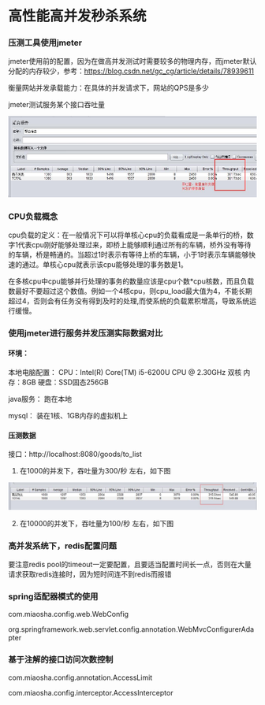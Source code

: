# 高性能高并发秒杀系统

### 压测工具使用jmeter

jmeter使用前的配置，因为在做高并发测试时需要较多的物理内存，而jmeter默认分配的内存较少，参考：https://blog.csdn.net/gc_cg/article/details/78939611

衡量网站并发承载能力：在具体的并发请求下，网站的QPS是多少

jmeter测试服务某个接口吞吐量

![jmeter测试服务某个接口吞吐量](pictures/jmeter-picture1.jpg)

### CPU负载概念
cpu负载的定义：在一般情况下可以将单核心cpu的负载看成是一条单行的桥，数字1代表cpu刚好能够处理过来，即桥上能够顺利通过所有的车辆，桥外没有等待的车辆，桥是畅通的。当超过1时表示有等待上桥的车辆，小于1时表示车辆能够快速的通过。单核心cpu就表示该cpu能够处理的事务数是1。

在多核cpu中cpu能够并行处理的事务的数量应该是cpu个数*cpu核数，而且负载数最好不要超过这个数值。例如一个4核cpu，则cpu_load最大值为4，不能长期超过4，否则会有任务没有得到及时的处理,而使系统的负载累积增高，导致系统运行缓慢。

### 使用jmeter进行服务并发压测实际数据对比

#### 环境：

本地电脑配置：
CPU：Intel(R) Core(TM) i5-6200U CPU @ 2.30GHz 双核
内存：8GB
硬盘：SSD固态256GB

java服务： 跑在本地

mysql： 装在1核、1GB内存的虚拟机上

#### 压测数据

接口：http://localhost:8080/goods/to_list

1. 在1000的并发下，吞吐量为300/秒 左右，如下图

![1000的并发下，吞吐量](pictures/jmeter-picture2.jpg)

2. 在10000的并发下，吞吐量为100/秒 左右，如下图

### 高并发系统下，redis配置问题

要注意redis pool的timeout一定要配置，且要适当配置时间长一点，否则在大量请求获取redis连接时，因为短时间连不到redis而报错

### spring适配器模式的使用
com.miaosha.config.web.WebConfig

org.springframework.web.servlet.config.annotation.WebMvcConfigurerAdapter

### 基于注解的接口访问次数控制

com.miaosha.config.annotation.AccessLimit

com.miaosha.config.interceptor.AccessInterceptor